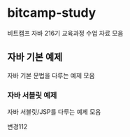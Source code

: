 # bitcamp-study
비트캠프 자바 216기 교육과정 수업 자료 모음

## 자바 기본 예제
자바 기본 문법을 다루는 예제 모음

### 자바 서블릿 예제
자바 서블릿/JSP를 다루는 예제 모음

변경112